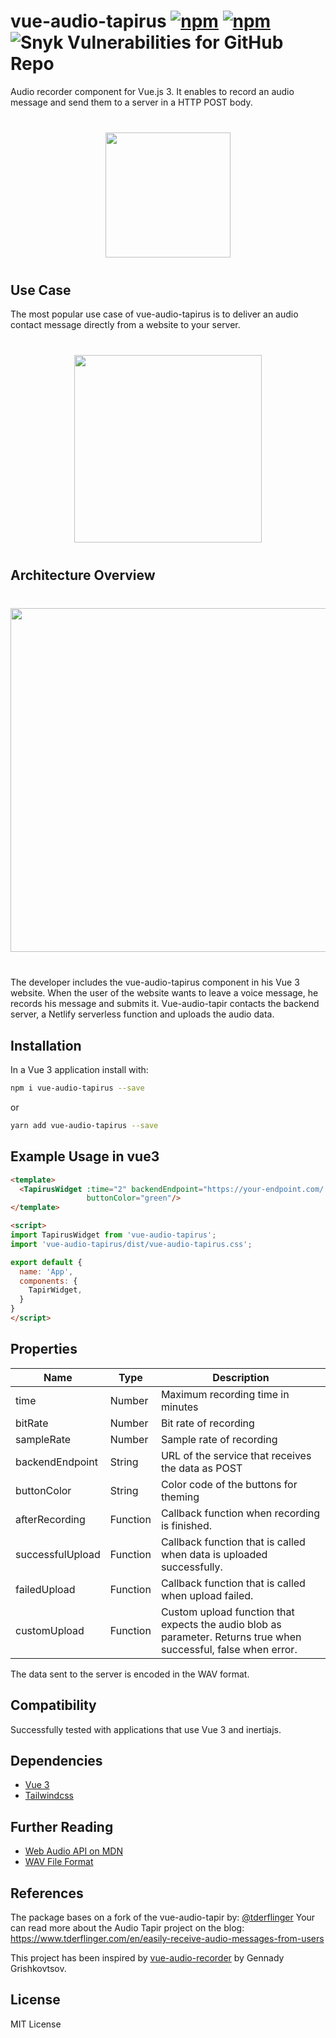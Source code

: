 # vue-audio-tapirus [![npm](https://img.shields.io/npm/v/vue-audio-tapir)](https://www.npmjs.com/package/vue-audio-tapir) [![npm](https://img.shields.io/npm/l/vue-audio-tapir)](https://www.npmjs.com/package/vue-audio-tapir) ![Snyk Vulnerabilities for GitHub Repo](https://img.shields.io/snyk/vulnerabilities/github/tderflinger/vue-audio-tapir)

Audio recorder component for Vue.js 3. It enables to record an audio message and send them to a server in a HTTP POST body.

<img src="./docs/the-tapir-color-new.png" style="display: block; margin: 40px auto; width: 200px" />

## Use Case

The most popular use case of vue-audio-tapirus is to deliver an audio contact message directly from a website to your server.

<img src="./docs/screenshot.png" style="display: block; margin: 40px auto; width: 300px" />
 
## Architecture Overview

<img src="./docs/architecture-overview.png" style="display: block; margin: 40px auto; width: 550px" />

The developer includes the vue-audio-tapirus component in his Vue 3 website. When the user of the website
wants to leave a voice message, he records his message and submits it. Vue-audio-tapir contacts the
backend server, a Netlify serverless function and uploads the audio data. 

## Installation

In a Vue 3 application install with:

```bash
npm i vue-audio-tapirus --save
```

or
```bash
yarn add vue-audio-tapirus --save
```

## Example Usage in vue3

```html
<template>
  <TapirusWidget :time="2" backendEndpoint="https://your-endpoint.com/.netlify/functions/audio-message" 
                 buttonColor="green"/>
</template>

<script>
import TapirusWidget from 'vue-audio-tapirus';
import 'vue-audio-tapirus/dist/vue-audio-tapirus.css';

export default {
  name: 'App',
  components: {
    TapirWidget,
  }
}
</script>
```

## Properties

| Name             |  Type    | Description                                       | 
|------------------|----------|---------------------------------------------------|
| time             | Number   | Maximum recording time in minutes                 |
| bitRate          | Number   | Bit rate of recording                             |
| sampleRate       | Number   | Sample rate of recording                          |
| backendEndpoint  | String   | URL of the service that receives the data as POST |
| buttonColor      | String   | Color code of the buttons for theming             |
| afterRecording   | Function | Callback function when recording is finished.     |
| successfulUpload | Function | Callback function that is called when data is uploaded successfully. |
| failedUpload     | Function | Callback function that is called when upload failed. |
| customUpload     | Function | Custom upload function that expects the audio blob as parameter. Returns true when successful, false when error. |

The data sent to the server is encoded in the WAV format.

## Compatibility

Successfully tested with applications that use Vue 3 and inertiajs. 

## Dependencies

- [Vue 3](https://v3.vuejs.org/)
- [Tailwindcss](https://tailwindcss.com/)

## Further Reading

- [Web Audio API on MDN](https://developer.mozilla.org/en-US/docs/Web/API/Web_Audio_API)
- [WAV File Format](https://en.wikipedia.org/wiki/WAV)

## References

The package bases on a fork of the vue-audio-tapir by: [@tderflinger](https://twitter.com/tderflinger)
Your can read more about the Audio Tapir project on the blog:
https://www.tderflinger.com/en/easily-receive-audio-messages-from-users

This project has been inspired by [vue-audio-recorder](https://github.com/grishkovelli/vue-audio-recorder) by Gennady Grishkovtsov.

## License

MIT License

